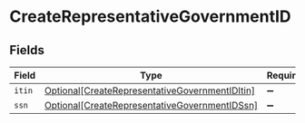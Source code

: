 # CreateRepresentativeGovernmentID


## Fields

| Field                                                                                                         | Type                                                                                                          | Required                                                                                                      | Description                                                                                                   |
| ------------------------------------------------------------------------------------------------------------- | ------------------------------------------------------------------------------------------------------------- | ------------------------------------------------------------------------------------------------------------- | ------------------------------------------------------------------------------------------------------------- |
| `itin`                                                                                                        | [Optional[CreateRepresentativeGovernmentIDItin]](../../models/shared/createrepresentativegovernmentiditin.md) | :heavy_minus_sign:                                                                                            | N/A                                                                                                           |
| `ssn`                                                                                                         | [Optional[CreateRepresentativeGovernmentIDSsn]](../../models/shared/createrepresentativegovernmentidssn.md)   | :heavy_minus_sign:                                                                                            | N/A                                                                                                           |